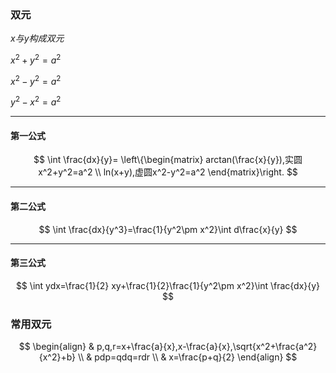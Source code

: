 ### 双元

$x与y构成双元$

$x^2+y^2=a^2$

$x^2-y^2=a^2$

$y^2-x^2=a^2$

---

#### 第一公式

$$
\int \frac{dx}{y}=
\left\{\begin{matrix}
arctan(\frac{x}{y}),实圆x^2+y^2=a^2 \\  
ln(x+y),虚圆x^2-y^2=a^2
\end{matrix}\right.
$$

---

#### 第二公式

$$
\int \frac{dx}{y^3}=\frac{1}{y^2\pm x^2}\int d\frac{x}{y}
$$

---

#### 第三公式

$$
\int ydx=\frac{1}{2} xy+\frac{1}{2}\frac{1}{y^2\pm x^2}\int \frac{dx}{y}
$$

### 常用双元

$$
\begin{align}
& p,q,r=x+\frac{a}{x},x-\frac{a}{x},\sqrt{x^2+\frac{a^2}{x^2}+b} \\
& pdp=qdq=rdr \\
& x=\frac{p+q}{2}
\end{align}
$$